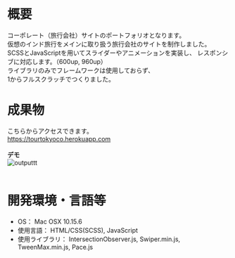 # 概要
コーポレート（旅行会社）サイトのポートフォリオとなります。<br>
仮想のインド旅行をメインに取り扱う旅行会社のサイトを制作しました。<br>
SCSSとJavaScriptを用いてスライダーやアニメーションを実装し、
レスポンシブに対応します。（600up, 960up）<br>
ライブラリのみでフレームワークは使用しておらず、<br>
1からフルスクラッチでつくりました。<br>

# 成果物
こちらからアクセスできます。<br>
https://tourtokyoco.herokuapp.com<br>
<br>
<strong>デモ</strong><br>
![outputtt](https://user-images.githubusercontent.com/70677663/95553136-e7ee2880-0a48-11eb-8fb2-5b4a611a21dc.gif)<br>
<br>



# 開発環境・言語等
<ul>
<li>OS： Mac OSX 10.15.6
<li>使用言語： HTML/CSS(SCSS), JavaScript
<li>使用ライブラリ： IntersectionObserver.js, Swiper.min.js, TweenMax.min.js, Pace.js
</ul>
